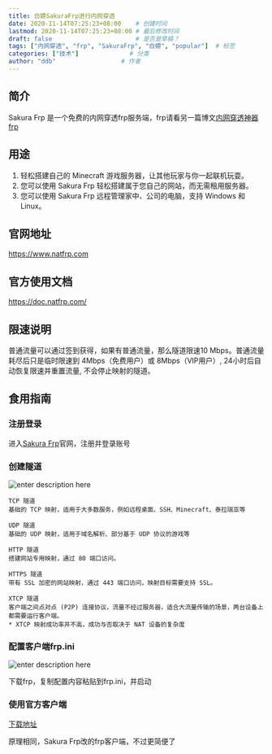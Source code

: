 ```yaml
---
title: 白嫖SakuraFrp进行内网穿透
date: 2020-11-14T07:25:23+08:00    # 创建时间
lastmod: 2020-11-14T07:25:23+08:00 # 最后修改时间
draft: false                       # 是否是草稿？
tags: ["内网穿透", "frp", "SakuraFrp", "白嫖", "popular"]  # 标签
categories: ["技术"]              # 分类
author: "ddb"                  # 作者
---
```



## 简介

Sakura Frp 是一个免费的内网穿透frp服务端，frp请看另一篇博文[内网穿透神器frp](https://blog.dongdongbo.cn/2020_11_14_frp.html)

## 用途

1. 轻松搭建自己的 Minecraft 游戏服务器，让其他玩家与你一起联机玩耍。
2. 您可以使用 Sakura Frp 轻松搭建属于您自己的网站，而无需租用服务器。
3. 您可以使用 Sakura Frp 远程管理家中、公司的电脑，支持 Windows 和 Linux。

## 官网地址

https://www.natfrp.com

## 官方使用文档

https://doc.natfrp.com/

## 限速说明

普通流量可以通过签到获得，如果有普通流量，那么隧道限速10 Mbps。普通流量耗尽后只是临时限速到 4Mbps（免费用户）或 8Mbps（VIP用户）, 24小时后自动恢复限速并重置流量, 不会停止映射的隧道。

## 食用指南

### 注册登录

进入[Sakura Frp](https://www.natfrp.com)官网，注册并登录账号

### 创建隧道

![enter description here](https://gitee.com/huangxd/imges/raw/master/小书匠/1605310430581.png)

```
TCP 隧道
基础的 TCP 映射，适用于大多数服务，例如远程桌面、SSH、Minecraft、泰拉瑞亚等

UDP 隧道
基础的 UDP 映射，适用于域名解析、部分基于 UDP 协议的游戏等

HTTP 隧道
搭建网站专用映射，通过 80 端口访问。

HTTPS 隧道
带有 SSL 加密的网站映射，通过 443 端口访问，映射目标需要支持 SSL。

XTCP 隧道
客户端之间点对点 (P2P) 连接协议，流量不经过服务器，适合大流量传输的场景，两台设备上都需要运行客户端。
* XTCP 映射成功率并不高，成功与否取决于 NAT 设备的复杂度
```

### 配置客户端frp.ini

![enter description here](https://gitee.com/huangxd/imges/raw/master/小书匠/1605310478774.png)

下载frp，复制配置内容粘贴到frp.ini，并启动

### 使用官方客户端

[下载地址](https://www.natfrp.com/tunnel/download)

原理相同，Sakura Frp改的frp客户端，不过更简便了

